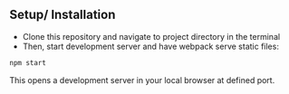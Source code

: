 ## Setup/ Installation

- Clone this repository and navigate to project directory in the terminal
- Then, start development server and have webpack serve static files:

```bash
npm start
```

This opens a development server in your local browser at defined port.
